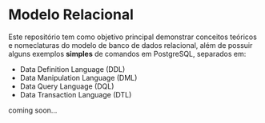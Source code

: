 # Modelo Relacional

Este repositório tem como objetivo principal demonstrar conceitos teóricos e nomeclaturas do modelo de banco de dados relacional, além de possuir alguns exemplos **simples** de comandos em PostgreSQL, separados em:

- Data Definition Language (DDL)
- Data Manipulation Language (DML)
- Data Query Language (DQL)
- Data Transaction Language (DTL)

coming soon...
